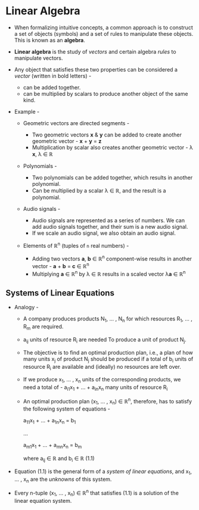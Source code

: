 # Linear Algebra

- When formalizing intuitive concepts, a common approach is to construct a set of objects (symbols) and a set of rules to manipulate these objects. This is known as an **algebra**.
- **Linear algebra** is the study of _vectors_ and certain algebra _rules_ to manipulate vectors.
- Any object that satisfies these two properties can be considered a _vector_ (written in bold letters) - 
    - can be added together.
    - can be multiplied by scalars to produce another object of the same kind.

- Example -
    - Geometric vectors are directed segments -
        - Two geometric vectors **x** & **y** can be added to create another geometric vector - **x** + **y** = **z**
        - Multiplication by scalar also creates another geometric vector - λ **x**, λ ∈ ℝ

    - Polynomials -
        - Two polynomials can be added together, which results in another polynomial.
        - Can be multiplied by a scalar λ ∈ ℝ, and the result is a polynomial.

    - Audio signals -
        - Audio signals are represented as a series of numbers. We can add audio signals together, and their sum is a new audio signal. 
        - If we scale an audio signal, we also obtain an audio signal.

    - Elements of ℝ<sup>n</sup> (tuples of `n` real numbers) -
        - Adding two vectors **a**, **b** ∈ ℝ<sup>n</sup> component-wise results in another vector - **a** + **b** = **c** ∈ ℝ<sup>n</sup>
        - Multiplying **a** ∈ ℝ<sup>n</sup> by λ ∈ ℝ results in a scaled vector λ**a** ∈ ℝ<sup>n</sup>

## Systems of Linear Equations

- Analogy -
    - A company produces products N<sub>1</sub>, ... , N<sub>n</sub> for which resources R<sub>1</sub>, ... , R<sub>m</sub> are required.

    - a<sub>ij</sub> units of resource R<sub>i</sub> are needed To produce a unit of product N<sub>j</sub>.

    - The objective is to find an optimal production plan, i.e., a plan of how many units x<sub>j</sub> of product N<sub>j</sub> should be produced if a total of b<sub>i</sub> units of resource R<sub>i</sub> are available and (ideally) no resources are left over.

    - If we produce x<sub>1</sub>, ... , x<sub>n</sub> units of the corresponding products, we need a total of - a<sub>i1</sub>x<sub>1</sub> + ... + a<sub>in</sub>x<sub>n</sub> many units of resource R<sub>i<sub>

    - An optimal production plan (x<sub>1</sub>, ... , x<sub>n</sub>) ∈ ℝ<sup>n</sup>, therefore, has to satisfy the following system of equations -

        a<sub>11</sub>x<sub>1</sub> + ... + a<sub>1n</sub>x<sub>n</sub> = b<sub>1</sub>
    
        ...
    
        a<sub>m1</sub>x<sub>1</sub> + ... + a<sub>mn</sub>x<sub>n</sub> = b<sub>m</sub>

        where a<sub>ij</sub> ∈ ℝ and b<sub>i</sub> ∈ ℝ (1.1)

- Equation (1.1) is the general form of a _system of linear equations_, and x<sub>1</sub>, ... , x<sub>n</sub> are the _unknowns_ of this system.

- Every n-tuple (x<sub>1</sub>, ... , x<sub>n</sub>) ∈ ℝ<sup>n</sup> that satisfies (1.1) is a solution of the linear equation system.


    
